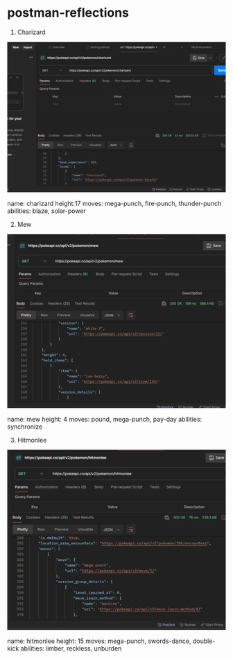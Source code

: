 # postman-reflections

1. Charizard

![charizard](<Screenshot 2024-02-05 214935.png>)

name: charizard
height:17
moves: mega-punch, fire-punch, thunder-punch
abilities: blaze, solar-power

2. Mew

![Mew](<Screenshot 2024-02-05 215227.png>)

name: mew
height: 4
moves: pound, mega-punch, pay-day
abilities: synchronize

3. Hitmonlee

![Hitmonlee](<Screenshot 2024-02-05 220026.png>)

name: hitmonlee
height: 15
moves: mega-punch, swords-dance, double-kick
abilities: limber, reckless, unburden
